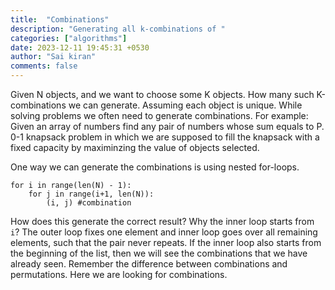 ```yaml
---
title:  "Combinations"
description: "Generating all k-combinations of "
categories: ["algorithms"]
date: 2023-12-11 19:45:31 +0530
author: "Sai kiran"
comments: false
---
```


Given N objects, and we want to choose some K objects. How many such K-combinations we can generate. Assuming each object is unique. While solving problems we often need to generate combinations. For example: Given an array of numbers find any pair of numbers whose sum equals to P. 0-1 knapsack problem in which we are supposed to fill the knapsack with a fixed capacity by maximinzing the value of objects selected.

One way we can generate the combinations is using nested for-loops. 

```#Generate combinations of N-choose-2
for i in range(len(N) - 1):
    for j in range(i+1, len(N)):
        (i, j) #combination
```

How does this generate the correct result? Why the inner loop starts from `i`?
The outer loop fixes one element and inner loop goes over all remaining elements, such that the pair never repeats. If the inner loop also starts from the beginning of the list, then we will see the combinations that we have already seen.
Remember the difference between combinations and permutations. Here we are looking for combinations.
